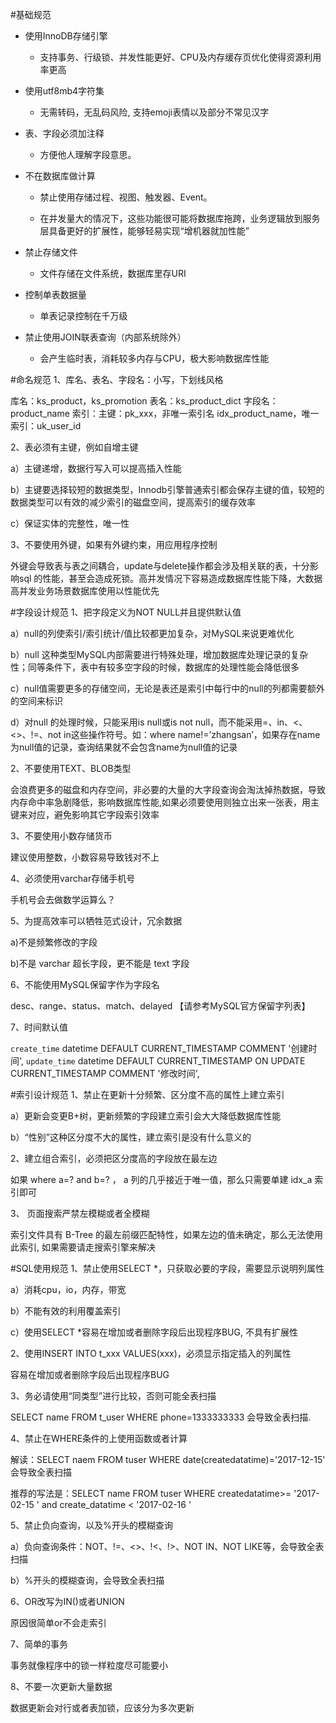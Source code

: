 #基础规范
- 使用InnoDB存储引擎
  - 支持事务、行级锁、并发性能更好、CPU及内存缓存页优化使得资源利用率更高

- 使用utf8mb4字符集

  - 无需转码，无乱码风险, 支持emoji表情以及部分不常见汉字

- 表、字段必须加注释

  - 方便他人理解字段意思。

- 不在数据库做计算

  - 禁止使用存储过程、视图、触发器、Event。

  - 在并发量大的情况下，这些功能很可能将数据库拖跨，业务逻辑放到服务层具备更好的扩展性，能够轻易实现“增机器就加性能”

- 禁止存储文件

  - 文件存储在文件系统，数据库里存URI

- 控制单表数据量

  - 单表记录控制在千万级

- 禁止使用JOIN联表查询（内部系统除外）

  - 会产生临时表，消耗较多内存与CPU，极大影响数据库性能

#命名规范
1、库名、表名、字段名：小写，下划线风格

库名：ks_product，ks_promotion
表名：ks_product_dict
字段名：product_name
索引：主键：pk_xxx，非唯一索引名   idx_product_name，唯一索引：uk_user_id

2、表必须有主键，例如自增主键

a）主键递增，数据行写入可以提高插入性能

b）主键要选择较短的数据类型，Innodb引擎普通索引都会保存主键的值，较短的数据类型可以有效的减少索引的磁盘空间，提高索引的缓存效率

c）保证实体的完整性，唯一性

3、不要使用外键，如果有外键约束，用应用程序控制

外键会导致表与表之间耦合，update与delete操作都会涉及相关联的表，十分影响sql 的性能，甚至会造成死锁。高并发情况下容易造成数据库性能下降，大数据高并发业务场景数据库使用以性能优先

#字段设计规范
1、把字段定义为NOT NULL并且提供默认值

a）null的列使索引/索引统计/值比较都更加复杂，对MySQL来说更难优化

b）null 这种类型MySQL内部需要进行特殊处理，增加数据库处理记录的复杂性；同等条件下，表中有较多空字段的时候，数据库的处理性能会降低很多

c）null值需要更多的存储空间，无论是表还是索引中每行中的null的列都需要额外的空间来标识

d）对null 的处理时候，只能采用is null或is not null，而不能采用=、in、<、<>、!=、not in这些操作符号。如：where name!=’zhangsan’，如果存在name为null值的记录，查询结果就不会包含name为null值的记录

2、不要使用TEXT、BLOB类型

会浪费更多的磁盘和内存空间，非必要的大量的大字段查询会淘汰掉热数据，导致内存命中率急剧降低，影响数据库性能,如果必须要使用则独立出来一张表，用主键来对应，避免影响其它字段索引效率

3、不要使用小数存储货币

建议使用整数，小数容易导致钱对不上

4、必须使用varchar存储手机号

手机号会去做数学运算么？

5、为提高效率可以牺牲范式设计，冗余数据

a)不是频繁修改的字段

b)不是 varchar 超长字段，更不能是 text 字段

6、不能使用MySQL保留字作为字段名

desc、range、status、match、delayed 【请参考MySQL官方保留字列表】 

7、时间默认值

`create_time` datetime DEFAULT CURRENT_TIMESTAMP COMMENT '创建时间',
`update_time` datetime DEFAULT CURRENT_TIMESTAMP ON UPDATE CURRENT_TIMESTAMP COMMENT '修改时间',

#索引设计规范
1、禁止在更新十分频繁、区分度不高的属性上建立索引

a）更新会变更B+树，更新频繁的字段建立索引会大大降低数据库性能

b）“性别”这种区分度不大的属性，建立索引是没有什么意义的

2、建立组合索引，必须把区分度高的字段放在最左边

如果 where a=? and b=? ， a 列的几乎接近于唯一值，那么只需要单建 idx_a 索引即可

3、 页面搜索严禁左模糊或者全模糊

索引文件具有 B-Tree 的最左前缀匹配特性，如果左边的值未确定，那么无法使用此索引, 如果需要请走搜索引擎来解决

#SQL使用规范
1、禁止使用SELECT *，只获取必要的字段，需要显示说明列属性

a）消耗cpu，io，内存，带宽

b）不能有效的利用覆盖索引

c）使用SELECT *容易在增加或者删除字段后出现程序BUG, 不具有扩展性

2、使用INSERT INTO t_xxx VALUES(xxx)，必须显示指定插入的列属性

容易在增加或者删除字段后出现程序BUG

3、务必请使用“同类型”进行比较，否则可能全表扫描

SELECT name FROM t_user WHERE phone=1333333333 会导致全表扫描.

4、禁止在WHERE条件的上使用函数或者计算

解读：SELECT naem FROM tuser WHERE date(createdatatime)='2017-12-15' 会导致全表扫描

推荐的写法是：SELECT name FROM tuser WHERE createdatatime>= '2017-02-15 ' and create_datatime < '2017-02-16 '

5、禁止负向查询，以及%开头的模糊查询

a）负向查询条件：NOT、!=、<>、!<、!>、NOT IN、NOT LIKE等，会导致全表扫描

b）%开头的模糊查询，会导致全表扫描

6、OR改写为IN()或者UNION

原因很简单or不会走索引

7、简单的事务

事务就像程序中的锁一样粒度尽可能要小

8、不要一次更新大量数据

数据更新会对行或者表加锁，应该分为多次更新
